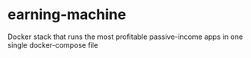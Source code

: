 # earning-machine
Docker stack that runs the most profitable passive-income apps in one single docker-compose file
